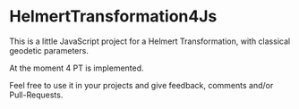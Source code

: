 HelmertTransformation4Js
========================

This is a little JavaScript project for a Helmert Transformation, 
with classical geodetic parameters.

At the moment 4 PT is implemented.

Feel free to use it in your projects and give feedback, comments and/or Pull-Requests.